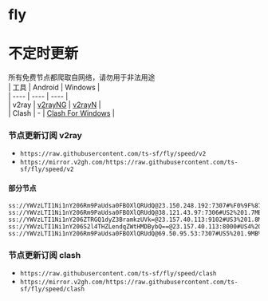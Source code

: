 # fly
# 不定时更新
所有免费节点都爬取自网络，请勿用于非法用途  
|  工具  | Android  | Windows  |  
|  ----  | ----   | ----  |  
| v2ray  | [v2rayNG](https://github.com/2dust/v2rayNG/releases) | [v2rayN](https://github.com/2dust/v2rayN/releases) |  
| Clash  | - | [Clash For Windows](https://github.com/2dust/clashN/releases) | 
  
### 节点更新订阅  v2ray
- `https://raw.githubusercontent.com/ts-sf/fly/speed/v2`  
- `https://mirror.v2gh.com/https://raw.githubusercontent.com/ts-sf/fly/speed/v2`  

#### 部分节点  
``` 
ss://YWVzLTI1Ni1nY206Rm9PaUdsa0FBOXlQRUdQ@23.150.248.192:7307#%F0%9F%87%BA%F0%9F%87%B8US%E5%8C%97%E7%BE%8E%201.3MB%2Fs
ss://YWVzLTI1Ni1nY206Rm9PaUdsa0FBOXlQRUdQ@38.121.43.97:7306#US2%201.7MB%2Fs
ss://YWVzLTI1Ni1nY206ZTRGQ1dyZ3BramkzUVk=@23.157.40.113:9102#US3%201.8MB%2Fs
ss://YWVzLTI1Ni1nY206S2l4THZLendqZWtHMDBybQ==@23.157.40.113:8000#US4%201.8MB%2Fs
ss://YWVzLTI1Ni1nY206Rm9PaUdsa0FBOXlQRUdQ@69.50.95.53:7307#US5%201.9MB%2Fs
```
### 节点更新订阅  clash
- `https://raw.githubusercontent.com/ts-sf/fly/speed/clash`  
- `https://mirror.v2gh.com/https://raw.githubusercontent.com/ts-sf/fly/speed/clash`  


